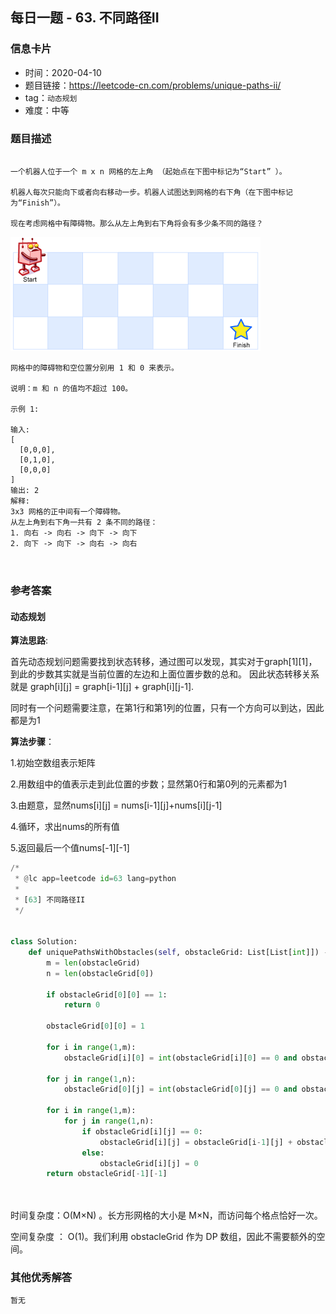 ## 每日一题 - 63. 不同路径II

### 信息卡片

- 时间：2020-04-10
- 题目链接：https://leetcode-cn.com/problems/unique-paths-ii/
- tag：`动态规划`
- 难度：中等

### 题目描述

```

一个机器人位于一个 m x n 网格的左上角 （起始点在下图中标记为“Start” ）。

机器人每次只能向下或者向右移动一步。机器人试图达到网格的右下角（在下图中标记为“Finish”）。

现在考虑网格中有障碍物。那么从左上角到右下角将会有多少条不同的路径？

```
![](../image/4-9.png)
```
网格中的障碍物和空位置分别用 1 和 0 来表示。

说明：m 和 n 的值均不超过 100。

示例 1:

输入:
[
  [0,0,0],
  [0,1,0],
  [0,0,0]
]
输出: 2
解释:
3x3 网格的正中间有一个障碍物。
从左上角到右下角一共有 2 条不同的路径：
1. 向右 -> 向右 -> 向下 -> 向下
2. 向下 -> 向下 -> 向右 -> 向右



```


### 参考答案

#### 动态规划

**算法思路**:

首先动态规划问题需要找到状态转移，通过图可以发现，其实对于graph[1][1]，到此的步数其实就是当前位置的左边和上面位置步数的总和。
因此状态转移关系就是 graph[i][j] = graph[i-1][j] + graph[i][j-1].

同时有一个问题需要注意，在第1行和第1列的位置，只有一个方向可以到达，因此都是为1

**算法步骤**：

1.初始空数组表示矩阵

2.用数组中的值表示走到此位置的步数；显然第0行和第0列的元素都为1

3.由题意，显然nums[i][j] = nums[i-1][j]+nums[i][j-1]

4.循环，求出nums的所有值

5.返回最后一个值nums[-1][-1]



```python
/*
 * @lc app=leetcode id=63 lang=python
 *
 * [63] 不同路径II
 */


class Solution:
    def uniquePathsWithObstacles(self, obstacleGrid: List[List[int]]) -> int:
        m = len(obstacleGrid)
        n = len(obstacleGrid[0])

        if obstacleGrid[0][0] == 1:
            return 0
        
        obstacleGrid[0][0] = 1
        
        for i in range(1,m):
            obstacleGrid[i][0] = int(obstacleGrid[i][0] == 0 and obstacleGrid[i-1][0]==1)

        for j in range(1,n):
            obstacleGrid[0][j] = int(obstacleGrid[0][j] == 0 and obstacleGrid[0][j-1]==1)

        for i in range(1,m):
            for j in range(1,n):
                if obstacleGrid[i][j] == 0:
                    obstacleGrid[i][j] = obstacleGrid[i-1][j] + obstacleGrid[i][j-1]
                else:
                    obstacleGrid[i][j] = 0
        return obstacleGrid[-1][-1]
		
		
```

时间复杂度：O(M×N) 。长方形网格的大小是 M×N，而访问每个格点恰好一次。

空间复杂度 ： O(1)。我们利用 obstacleGrid 作为 DP 数组，因此不需要额外的空间。
 


### 其他优秀解答

```
暂无
```



